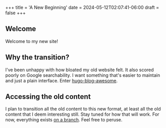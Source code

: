 +++
title = 'A New Beginning'
date = 2024-05-12T02:07:41-06:00
draft = false
+++

## Welcome

Welcome to my new site!

## Why the transition?

I've been unhappy with how bloated my old website felt. It also scored poorly on Google searchability.
I want something that's easier to maintain and just a plain interface.
Enter [hugo-blog-awesome](https://github.com/hugo-sid/hugo-blog-awesome).

## Accessing the old content

I plan to transition all the old content to this new format, at least all the old content that I deem
interesting still. Stay tuned for how that will work. For now, everything exists [on a branch](https://github.com/jmbhughes/jmbhughes.github.io/tree/old-site). Feel free to peruse.
